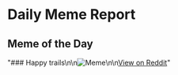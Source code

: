 # Daily Meme Report

## Meme of the Day
"### Happy trails\n\n![Meme](https://i.redd.it/vuankoxbz0nd1.png)\n\n[View on Reddit](https://redd.it/1f9s3sb)"

